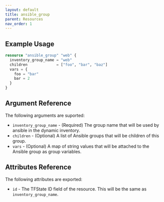 ```yaml
---
layout: default
title: ansible_group
parent: Resources
nav_order: 1
---
```

## Example Usage

```terraform
resource "ansible_group" "web" {
  inventory_group_name = "web"
  children             = ["foo", "bar", "baz"]
  vars = {
    foo = "bar"
    bar = 2
  }
}
```

## Argument Reference

The following arguments are suported:

- `inventory_group_name` - (Required) The group name that will be used by ansible in the dynamic inventory.
- `children` - (Optional) A list of Ansible groups that will be children of this group.
- `vars` - (Optional) A map of string values that will be attached to the Ansible group as group variables.

## Attributes Reference

The following attributes are exported:

- `id` - The TFState ID field of the resource. This will be the same as `inventory_group_name`.
